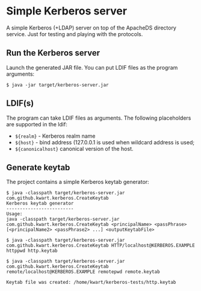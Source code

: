 # Simple Kerberos server

A simple Kerberos (+LDAP) server on top of the ApacheDS directory service. Just for testing and playing with the protocols.

## Run the Kerberos server

Launch the generated JAR file. You can put LDIF files as the program arguments:

	$ java -jar target/kerberos-server.jar

## LDIF(s)

The program can take LDIF files as arguments. The following placeholders are supported in the ldif:
* `${realm}` - Kerberos realm name
* `${host}` - bind address (127.0.0.1 is used when wildcard address is used;
* `${canonicalhost}` canonical version of the host.

## Generate keytab

The project contains a simple Kerberos keytab generator:

	$ java -classpath target/kerberos-server.jar com.github.kwart.kerberos.CreateKeytab
	Kerberos keytab generator
	-------------------------
	Usage:
	java -classpath target/kerberos-server.jar com.github.kwart.kerberos.CreateKeytab <principalName> <passPhrase> [<principalName2> <passPhrase2> ...] <outputKeytabFile>
	
	$ java -classpath target/kerberos-server.jar com.github.kwart.kerberos.CreateKeytab HTTP/localhost@KERBEROS.EXAMPLE httppwd http.keytab

	$ java -classpath target/kerberos-server.jar com.github.kwart.kerberos.CreateKeytab remote/localhost@KERBEROS.EXAMPLE remotepwd remote.keytab

	Keytab file was created: /home/kwart/kerberos-tests/http.keytab


